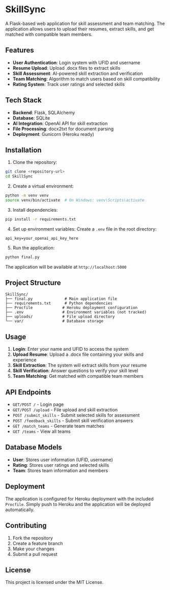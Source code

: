 # SkillSync

A Flask-based web application for skill assessment and team matching. The application allows users to upload their resumes, extract skills, and get matched with compatible team members.

## Features

- **User Authentication**: Login system with UFID and username
- **Resume Upload**: Upload .docx files to extract skills
- **Skill Assessment**: AI-powered skill extraction and verification
- **Team Matching**: Algorithm to match users based on skill compatibility
- **Rating System**: Track user ratings and selected skills

## Tech Stack

- **Backend**: Flask, SQLAlchemy
- **Database**: SQLite
- **AI Integration**: OpenAI API for skill extraction
- **File Processing**: docx2txt for document parsing
- **Deployment**: Gunicorn (Heroku ready)

## Installation

1. Clone the repository:

```bash
git clone <repository-url>
cd SkillSync
```

2. Create a virtual environment:

```bash
python -m venv venv
source venv/bin/activate  # On Windows: venv\Scripts\activate
```

3. Install dependencies:

```bash
pip install -r requirements.txt
```

4. Set up environment variables:
   Create a `.env` file in the root directory:

```
api_key=your_openai_api_key_here
```

5. Run the application:

```bash
python final.py
```

The application will be available at `http://localhost:5000`

## Project Structure

```
SkillSync/
├── final.py              # Main application file
├── requirements.txt      # Python dependencies
├── Procfile             # Heroku deployment configuration
├── .env                 # Environment variables (not tracked)
├── uploads/             # File upload directory
└── var/                 # Database storage
```

## Usage

1. **Login**: Enter your name and UFID to access the system
2. **Upload Resume**: Upload a .docx file containing your skills and experience
3. **Skill Extraction**: The system will extract skills from your resume
4. **Skill Verification**: Answer questions to verify your skill level
5. **Team Matching**: Get matched with compatible team members

## API Endpoints

- `GET/POST /` - Login page
- `GET/POST /upload` - File upload and skill extraction
- `POST /submit_skills` - Submit selected skills for assessment
- `POST /feedback_skills` - Submit skill verification answers
- `GET /match_teams` - Generate team matches
- `GET /teams` - View all teams

## Database Models

- **User**: Stores user information (UFID, username)
- **Rating**: Stores user ratings and selected skills
- **Team**: Stores team information and members

## Deployment

The application is configured for Heroku deployment with the included `Procfile`. Simply push to Heroku and the application will be deployed automatically.

## Contributing

1. Fork the repository
2. Create a feature branch
3. Make your changes
4. Submit a pull request

## License

This project is licensed under the MIT License.
